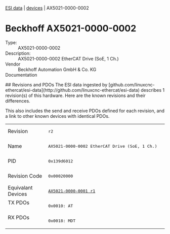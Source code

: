 <div class="nav"><a href="/esi-data">ESI data</a> | <a href="/esi-data/devices">devices</a> | AX5021-0000-0002</div>

#  Beckhoff AX5021-0000-0002

<dl>
  <dt>Type:</dt><dd>AX5021-0000-0002</dd>
  <dt>Description:</dt><dd>AX5021-0000-0002 EtherCAT Drive (SoE, 1 Ch.)</dd>
  <dt>Vendor</dt><dd>Beckhoff Automation GmbH & Co. KG</dd>
  <dt>Documentation</dt><dd><a href=""></a></dd>
</dl>
## Revisions and PDOs
The ESI data ingested by [github.com/linuxcnc-ethercat/esi-data](http://github.com/linuxcnc-ethercat/esi-data) describes 1 revision(s) of this hardware.  Here are the known revisions and their differences.

This also includes the send and receive PDOs defined for each revision, and a link to other known devices with identical PDOs.

<table>
<tr >
<td class="first">Revision</td>
<td ><pre>r2</pre></td>
</tr>
<tr >
<td class="first">Name</td>
<td ><pre>AX5021-0000-0002 EtherCAT Drive (SoE, 1 Ch.)</pre></td>
</tr>
<tr >
<td class="first">PID</td>
<td ><pre>0x139d6012</pre></td>
</tr>
<tr >
<td class="first">Revision Code</td>
<td ><pre>0x00020000</pre></td>
</tr>
<tr >
<td class="first">Equivalant Devices</td>
<td ><pre><a href="AX5021-0000-0001">AX5021-0000-0001 r1</a></pre></td>
</tr>
<tr class="txpdo pdosection">
<td class="first" rowspan=1 valign=top>TX PDOs</td>
<td><pre>0x0010: AT</pre></td>
<td></td>
</tr>
<tr class="rxpdo pdosection">
<td class="first" rowspan=1 valign=top>RX PDOs</td>
<td><pre>0x0018: MDT</pre></td>
<td></td>
</tr>
</table>
